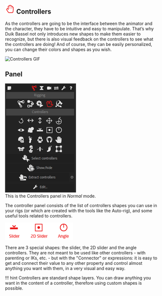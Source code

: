 ## ![Controller Icon](img/duik-icons/controller-hand-icon-r.png) Controllers

As the controllers are going to be the interface between the animator and the character, they have to be intuitive and easy to manipulate. That’s why Duik Bassel not only introduces new shapes to make them easier to recognize, but there is also visual feedback on the controllers to see what the controllers are doing! And of course, they can be easily personalized, you can change their colors and shapes as you wish.

![Controllers GIF](https://rainboxprod.coop/rainbox/wp-content/uploads/controllers.gif)

## Panel

![controllers pannel](img/duik-screenshots/S-Rigging/S-Rigging-Controllers/Controllers-pannel.PNG)  
This is the Controllers panel in *Normal* mode.

The controller panel consists of the list of controllers shapes you can use in your rigs (or which are created with the tools like the Auto-rig), and some useful tools related to controllers.


![special Controller Icon](img/duik-icons/special-controller/specialcontroller-icon-r.png)

There are 3 special shapes: the slider, the 2D slider and the angle controllers. They are not meant to be used like other controllers - with parenting or IKs, etc. - but with the "Connector" or expressions: it is easy to get and connect their value to any other property and control almost anything you want with them, in a very visual and easy way.

!!! hint
    Controllers are standard shape layers. You can draw anything you want in the content of a controller, therefore using custom shapes is possible.
